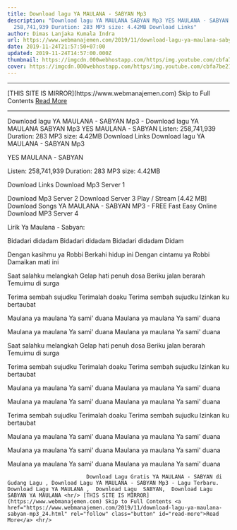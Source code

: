 ```yaml
---
title: Download lagu YA MAULANA - SABYAN Mp3
description: "Download lagu YA MAULANA SABYAN Mp3 YES MAULANA - SABYAN Listen:
  258,741,939 Duration: 283 MP3 size: 4.42MB Download Links"
author: Dimas Lanjaka Kumala Indra
url: https://www.webmanajemen.com/2019/11/download-lagu-ya-maulana-sabyan-mp3_24.html
date: 2019-11-24T21:57:50+07:00
updated: 2019-11-24T14:57:00.000Z
thumbnail: https://imgcdn.000webhostapp.com/https/img.youtube.com/cbfa7be21b8143e4fb1e95e5f329fac2.jpeg
cover: https://imgcdn.000webhostapp.com/https/img.youtube.com/cbfa7be21b8143e4fb1e95e5f329fac2.jpeg
---
```


<hr/> [THIS SITE IS MIRROR](https://www.webmanajemen.com) Skip to Full Contents <a href="https://www.webmanajemen.com/2019/11/download-lagu-ya-maulana-sabyan-mp3_24.html" rel="follow" class="button" id="read-more">Read More</a> <hr/> Download lagu YA MAULANA - SABYAN Mp3 - Download lagu YA MAULANA SABYAN Mp3 YES MAULANA - SABYAN Listen: 258,741,939 Duration: 283 MP3 size: 4.42MB Download Links Download lagu YA MAULANA - SABYAN Mp3

  YES MAULANA - SABYAN 

  Listen: 258,741,939 
  Duration: 283 
  MP3 size: 4.42MB 

  Download Links 
  Download Mp3 Server 1 

  Download Mp3 Server 2 
  Download Server 3 
  Play / Stream [4.42 MB] Download Songs YA MAULANA - SABYAN MP3 - FREE Fast Easy Online 
  Download MP3 Server 4 


                             
Lirik Ya Maulana - Sabyan:
                             
Bidadari didadam
  Bidadari didadam
  Bidadari didadam
  Didam
  
  Dengan kasihmu ya Robbi
  Berkahi hidup ini
  Dengan cintamu ya Robbi
  Damaikan mati ini
  
  Saat salahku melangkah
  Gelap hati penuh dosa
  Beriku jalan berarah
  Temuimu di surga
  
  Terima sembah sujudku
  Terimalah doaku
  Terima sembah sujudku
  Izinkan ku bertaubat
  
  Maulana ya maulana
  Ya sami' duana
  Maulana ya maulana
  Ya sami' duana
  
  Maulana ya maulana
  Ya sami' duana
  Maulana ya maulana
  Ya sami' duana
  
  Saat salahku melangkah
  Gelap hati penuh dosa
  Beriku jalan berarah
  Temuimu di surga
  
  Terima sembah sujudku
  Terimalah doaku
  Terima sembah sujudku
  Izinkan ku bertaubat
  
  Maulana ya maulana
  Ya sami' duana
  Maulana ya maulana
  Ya sami' duana
  
  Maulana ya maulana
  Ya sami' duana
  Maulana ya maulana
  Ya sami' duana
  
  Terima sembah sujudku
  Terimalah doaku
  Terima sembah sujudku
  Izinkan ku bertaubat
  
  Maulana ya maulana
  Ya sami' duana
  Maulana ya maulana
  Ya sami' duana
  
  Maulana ya maulana
  Ya sami' duana
  Maulana ya maulana
  Ya sami' duana
  
  Maulana ya maulana
  Ya sami' duana
  Maulana ya maulana
  Ya sami' duana                                 
                                 
                             Download Lagu Gratis YA MAULANA - SABYAN di Gudang Lagu , Download Lagu YA MAULANA - SABYAN Mp3 - Lagu Terbaru.                                                         Download Lagu YA MAULANA ,  Download Lagu  SABYAN,  Download Lagu  SABYAN YA MAULANA <hr/> [THIS SITE IS MIRROR](https://www.webmanajemen.com) Skip to Full Contents <a href="https://www.webmanajemen.com/2019/11/download-lagu-ya-maulana-sabyan-mp3_24.html" rel="follow" class="button" id="read-more">Read More</a> <hr/>